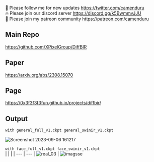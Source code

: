 🐣 Please follow me for new updates https://twitter.com/camenduru <br />
🔥 Please join our discord server https://discord.gg/k5BwmmvJJU <br />
🥳 Please join my patreon community https://patreon.com/camenduru <br />

## Main Repo
https://github.com/XPixelGroup/DiffBIR

## Paper
https://arxiv.org/abs/2308.15070

## Page
https://0x3f3f3f3fun.github.io/projects/diffbir/

## Output

`with general_full_v1.ckpt general_swinir_v1.ckpt` <br />

![Screenshot 2023-09-06 161217](https://github.com/camenduru/DiffBIR-colab/assets/54370274/5291b63a-5511-4d1b-b369-265c94534eee) <br />

`with face_full_v1.ckpt face_swinir_v1.ckpt` <br />
|  |  |
| --- | --- |
![real_03](https://github.com/camenduru/DiffBIR-colab/assets/54370274/f9b3bf3d-28fe-4837-be5c-f5e44cad87ea) | ![imagsse](https://github.com/camenduru/DiffBIR-colab/assets/54370274/5fba8b39-51a0-47af-94d3-5a10ef1b0a9a) 
